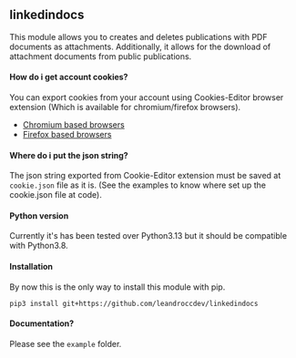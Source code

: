 ## linkedindocs
This module allows you to creates and deletes publications with PDF documents as attachments.  Additionally, it allows for the download of attachment documents from public publications.

#### How do i get account cookies?
You can export cookies from your account using Cookies-Editor browser extension (Which is available for chromium/firefox browsers).
- [Chromium based browsers](https://chromewebstore.google.com/detail/cookie-editor/hlkenndednhfkekhgcdicdfddnkalmdm?pli=1)
- [Firefox based browsers](https://addons.mozilla.org/es-CL/firefox/addon/cookie-editor/)

#### Where do i put the json string?
The json string exported from Cookie-Editor extension must be saved at `cookie.json` file as it is. (See the examples to know where set up the cookie.json file at code).

#### Python version
Currently it's has been tested over Python3.13 but it should be compatible with Python3.8.

#### Installation
By now this is the only way to install this module with pip.

`pip3 install git+https://github.com/leandroccdev/linkedindocs`

#### Documentation?

Please see the `example` folder.
